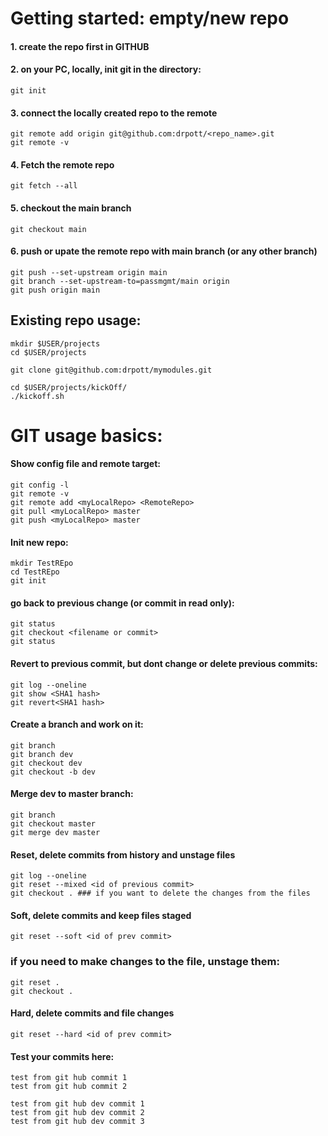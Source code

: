 # Getting started: empty/new repo
#### 1. create the repo first in GITHUB
#### 2. on your PC, locally, init git in the directory:
```
git init
```
#### 3. connect the locally created repo to the remote
```
git remote add origin git@github.com:drpott/<repo_name>.git
git remote -v
```
#### 4. Fetch the remote repo
```
git fetch --all
```
#### 5. checkout the main branch
```
git checkout main
```
#### 6. push or upate the remote repo with main branch (or any other branch)
```
git push --set-upstream origin main
git branch --set-upstream-to=passmgmt/main origin
git push origin main
```

## Existing repo usage:
```
mkdir $USER/projects
cd $USER/projects

git clone git@github.com:drpott/mymodules.git

cd $USER/projects/kickOff/
./kickoff.sh
```

# GIT usage basics:

#### Show config file and remote target:
```
git config -l
git remote -v
git remote add <myLocalRepo> <RemoteRepo>
git pull <myLocalRepo> master
git push <myLocalRepo> master
```

#### Init new repo:
```
mkdir TestREpo
cd TestREpo
git init
```

#### go back to previous change (or commit in read only):
```
git status
git checkout <filename or commit>
git status
```

#### Revert to previous commit, but dont change or delete previous commits:
```
git log --oneline
git show <SHA1 hash>
git revert<SHA1 hash>
```

#### Create a branch and work on it:
```
git branch
git branch dev
git checkout dev
git checkout -b dev
```

#### Merge dev to master branch:
```
git branch
git checkout master
git merge dev master
```

#### Reset, delete commits from history and unstage files
```
git log --oneline
git reset --mixed <id of previous commit>
git checkout . ### if you want to delete the changes from the files
```

#### Soft, delete commits and keep files staged
```
git reset --soft <id of prev commit>
```

### if you need to make changes to the file, unstage them:
```
git reset .
git checkout .
```

#### Hard, delete commits and file changes
```
git reset --hard <id of prev commit>
```

#### Test your commits here:

```
test from git hub commit 1
test from git hub commit 2
  
test from git hub dev commit 1
test from git hub dev commit 2
test from git hub dev commit 3
```
